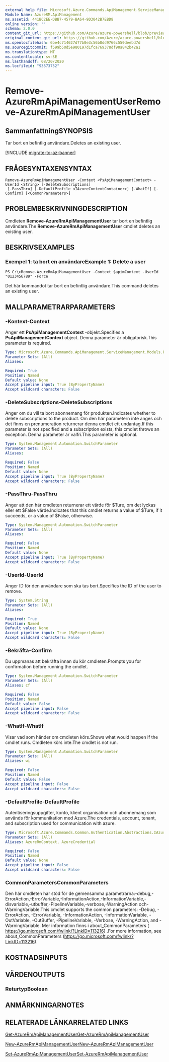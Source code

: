 ```yaml
---
external help file: Microsoft.Azure.Commands.ApiManagement.ServiceManagement.dll-Help.xml
Module Name: AzureRM.ApiManagement
ms.assetid: 441BC2EE-DBB7-4579-BA64-9D3042B7EBD8
online version: ''
schema: 2.0.0
content_git_url: https://github.com/Azure/azure-powershell/blob/preview/src/ResourceManager/ApiManagement/Commands.ApiManagement/help/Remove-AzureRmApiManagementUser.md
original_content_git_url: https://github.com/Azure/azure-powershell/blob/preview/src/ResourceManager/ApiManagement/Commands.ApiManagement/help/Remove-AzureRmApiManagementUser.md
ms.openlocfilehash: 6be4c714627d77b0e3c56b8dd9766c550deebd7d
ms.sourcegitcommit: f599b50d5e980197d1fca769378df90a842b42a1
ms.translationtype: MT
ms.contentlocale: sv-SE
ms.lasthandoff: 08/20/2020
ms.locfileid: "93573752"
---
```

# <span data-ttu-id="967c5-101">Remove-AzureRmApiManagementUser</span><span class="sxs-lookup"><span data-stu-id="967c5-101">Remove-AzureRmApiManagementUser</span></span>

## <span data-ttu-id="967c5-102">Sammanfattning</span><span class="sxs-lookup"><span data-stu-id="967c5-102">SYNOPSIS</span></span>
<span data-ttu-id="967c5-103">Tar bort en befintlig användare.</span><span class="sxs-lookup"><span data-stu-id="967c5-103">Deletes an existing user.</span></span>

[!INCLUDE [migrate-to-az-banner](../../includes/migrate-to-az-banner.md)]

## <span data-ttu-id="967c5-104">FRÅGESYNTAXEN</span><span class="sxs-lookup"><span data-stu-id="967c5-104">SYNTAX</span></span>

```
Remove-AzureRmApiManagementUser -Context <PsApiManagementContext> -UserId <String> [-DeleteSubscriptions]
 [-PassThru] [-DefaultProfile <IAzureContextContainer>] [-WhatIf] [-Confirm] [<CommonParameters>]
```

## <span data-ttu-id="967c5-105">PROBLEMBESKRIVNING</span><span class="sxs-lookup"><span data-stu-id="967c5-105">DESCRIPTION</span></span>
<span data-ttu-id="967c5-106">Cmdleten **Remove-AzureRmApiManagementUser** tar bort en befintlig användare.</span><span class="sxs-lookup"><span data-stu-id="967c5-106">The **Remove-AzureRmApiManagementUser** cmdlet deletes an existing user.</span></span>

## <span data-ttu-id="967c5-107">BESKRIVS</span><span class="sxs-lookup"><span data-stu-id="967c5-107">EXAMPLES</span></span>

### <span data-ttu-id="967c5-108">Exempel 1: ta bort en användare</span><span class="sxs-lookup"><span data-stu-id="967c5-108">Example 1: Delete a user</span></span>
```
PS C:\>Remove-AzureRmApiManagementUser -Context $apimContext -UserId "0123456789" -Force
```

<span data-ttu-id="967c5-109">Det här kommandot tar bort en befintlig användare.</span><span class="sxs-lookup"><span data-stu-id="967c5-109">This command deletes an existing user.</span></span>

## <span data-ttu-id="967c5-110">MALLPARAMETRAR</span><span class="sxs-lookup"><span data-stu-id="967c5-110">PARAMETERS</span></span>

### <span data-ttu-id="967c5-111">-Kontext</span><span class="sxs-lookup"><span data-stu-id="967c5-111">-Context</span></span>
<span data-ttu-id="967c5-112">Anger ett **PsApiManagementContext** -objekt.</span><span class="sxs-lookup"><span data-stu-id="967c5-112">Specifies a **PsApiManagementContext** object.</span></span>
<span data-ttu-id="967c5-113">Denna parameter är obligatorisk.</span><span class="sxs-lookup"><span data-stu-id="967c5-113">This parameter is required.</span></span>

```yaml
Type: Microsoft.Azure.Commands.ApiManagement.ServiceManagement.Models.PsApiManagementContext
Parameter Sets: (All)
Aliases: 

Required: True
Position: Named
Default value: None
Accept pipeline input: True (ByPropertyName)
Accept wildcard characters: False
```

### <span data-ttu-id="967c5-114">-DeleteSubscriptions</span><span class="sxs-lookup"><span data-stu-id="967c5-114">-DeleteSubscriptions</span></span>
<span data-ttu-id="967c5-115">Anger om du vill ta bort abonnemang för produkten.</span><span class="sxs-lookup"><span data-stu-id="967c5-115">Indicates whether to delete subscriptions to the product.</span></span>
<span data-ttu-id="967c5-116">Om den här parametern inte anges och det finns en prenumeration returnerar denna cmdlet ett undantag.</span><span class="sxs-lookup"><span data-stu-id="967c5-116">If this parameter is not specified and a subscription exists, this cmdlet throws an exception.</span></span>
<span data-ttu-id="967c5-117">Denna parameter är valfri.</span><span class="sxs-lookup"><span data-stu-id="967c5-117">This parameter is optional.</span></span>

```yaml
Type: System.Management.Automation.SwitchParameter
Parameter Sets: (All)
Aliases: 

Required: False
Position: Named
Default value: None
Accept pipeline input: True (ByPropertyName)
Accept wildcard characters: False
```

### <span data-ttu-id="967c5-118">-PassThru</span><span class="sxs-lookup"><span data-stu-id="967c5-118">-PassThru</span></span>
<span data-ttu-id="967c5-119">Anger att den här cmdleten returnerar ett värde för $Ture, om det lyckas eller ett $False värde.</span><span class="sxs-lookup"><span data-stu-id="967c5-119">Indicates that this cmdlet returns a value of $Ture, if it succeeds, or a value of $False, otherwise.</span></span>

```yaml
Type: System.Management.Automation.SwitchParameter
Parameter Sets: (All)
Aliases: 

Required: False
Position: Named
Default value: None
Accept pipeline input: True (ByPropertyName)
Accept wildcard characters: False
```

### <span data-ttu-id="967c5-120">-UserId</span><span class="sxs-lookup"><span data-stu-id="967c5-120">-UserId</span></span>
<span data-ttu-id="967c5-121">Anger ID för den användare som ska tas bort.</span><span class="sxs-lookup"><span data-stu-id="967c5-121">Specifies the ID of the user to remove.</span></span>

```yaml
Type: System.String
Parameter Sets: (All)
Aliases: 

Required: True
Position: Named
Default value: None
Accept pipeline input: True (ByPropertyName)
Accept wildcard characters: False
```

### <span data-ttu-id="967c5-122">-Bekräfta</span><span class="sxs-lookup"><span data-stu-id="967c5-122">-Confirm</span></span>
<span data-ttu-id="967c5-123">Du uppmanas att bekräfta innan du kör cmdleten.</span><span class="sxs-lookup"><span data-stu-id="967c5-123">Prompts you for confirmation before running the cmdlet.</span></span>

```yaml
Type: System.Management.Automation.SwitchParameter
Parameter Sets: (All)
Aliases: cf

Required: False
Position: Named
Default value: False
Accept pipeline input: False
Accept wildcard characters: False
```

### <span data-ttu-id="967c5-124">-WhatIf</span><span class="sxs-lookup"><span data-stu-id="967c5-124">-WhatIf</span></span>
<span data-ttu-id="967c5-125">Visar vad som händer om cmdleten körs.</span><span class="sxs-lookup"><span data-stu-id="967c5-125">Shows what would happen if the cmdlet runs.</span></span>
<span data-ttu-id="967c5-126">Cmdleten körs inte.</span><span class="sxs-lookup"><span data-stu-id="967c5-126">The cmdlet is not run.</span></span>

```yaml
Type: System.Management.Automation.SwitchParameter
Parameter Sets: (All)
Aliases: wi

Required: False
Position: Named
Default value: False
Accept pipeline input: False
Accept wildcard characters: False
```

### <span data-ttu-id="967c5-127">-DefaultProfile</span><span class="sxs-lookup"><span data-stu-id="967c5-127">-DefaultProfile</span></span>
<span data-ttu-id="967c5-128">Autentiseringsuppgifter, konto, klient organisation och abonnemang som används för kommunikation med Azure.</span><span class="sxs-lookup"><span data-stu-id="967c5-128">The credentials, account, tenant, and subscription used for communication with azure.</span></span>

```yaml
Type: Microsoft.Azure.Commands.Common.Authentication.Abstractions.IAzureContextContainer
Parameter Sets: (All)
Aliases: AzureRmContext, AzureCredential

Required: False
Position: Named
Default value: None
Accept pipeline input: False
Accept wildcard characters: False
```

### <span data-ttu-id="967c5-129">CommonParameters</span><span class="sxs-lookup"><span data-stu-id="967c5-129">CommonParameters</span></span>
<span data-ttu-id="967c5-130">Den här cmdleten har stöd för de gemensamma parametrarna:-debug,-ErrorAction,-ErrorVariable,-InformationAction,-InformationVariable,-disvariable,-utbuffer,-PipelineVariable,-verbose,-WarningAction och-WarningVariable.</span><span class="sxs-lookup"><span data-stu-id="967c5-130">This cmdlet supports the common parameters: -Debug, -ErrorAction, -ErrorVariable, -InformationAction, -InformationVariable, -OutVariable, -OutBuffer, -PipelineVariable, -Verbose, -WarningAction, and -WarningVariable.</span></span> <span data-ttu-id="967c5-131">Mer information finns i about_CommonParameters ( https://go.microsoft.com/fwlink/?LinkID=113216) .</span><span class="sxs-lookup"><span data-stu-id="967c5-131">For more information, see about_CommonParameters (https://go.microsoft.com/fwlink/?LinkID=113216).</span></span>

## <span data-ttu-id="967c5-132">KOSTNADS</span><span class="sxs-lookup"><span data-stu-id="967c5-132">INPUTS</span></span>

## <span data-ttu-id="967c5-133">VÄRDEN</span><span class="sxs-lookup"><span data-stu-id="967c5-133">OUTPUTS</span></span>

### <span data-ttu-id="967c5-134">Returtyp</span><span class="sxs-lookup"><span data-stu-id="967c5-134">Boolean</span></span>

## <span data-ttu-id="967c5-135">ANMÄRKNINGAR</span><span class="sxs-lookup"><span data-stu-id="967c5-135">NOTES</span></span>

## <span data-ttu-id="967c5-136">RELATERADE LÄNKAR</span><span class="sxs-lookup"><span data-stu-id="967c5-136">RELATED LINKS</span></span>

[<span data-ttu-id="967c5-137">Get-AzureRmApiManagementUser</span><span class="sxs-lookup"><span data-stu-id="967c5-137">Get-AzureRmApiManagementUser</span></span>](./Get-AzureRmApiManagementUser.md)

[<span data-ttu-id="967c5-138">New-AzureRmApiManagementUser</span><span class="sxs-lookup"><span data-stu-id="967c5-138">New-AzureRmApiManagementUser</span></span>](./New-AzureRmApiManagementUser.md)

[<span data-ttu-id="967c5-139">Set-AzureRmApiManagementUser</span><span class="sxs-lookup"><span data-stu-id="967c5-139">Set-AzureRmApiManagementUser</span></span>](./Set-AzureRmApiManagementUser.md)


